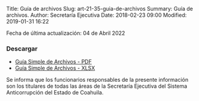 Title: Guía de archivos
Slug: art-21-35-guia-de-archivos
Summary: Guía de archivos.
Author: Secretaría Ejecutiva
Date: 2018-02-23 09:00
Modified: 2019-01-31 16:22


Fecha de última actualización: 04 de Abril 2022


### Descargar

* [Guía Simple de Archivos - PDF](guia-de-archivos.pdf)
* [Guía Simple de Archivos - XLSX](guia-de-archivos.xlsx)

Se informa que los funcionarios responsables de la presente información son los titulares de todas las áreas de la Secretaría Ejecutiva del Sistema Anticorrupción del Estado de Coahuila.
